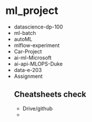 # ml_project
* datascience-dp-100
* ml-batch
* autoML
* mlflow-experiment
* Car-Project
* ai-ml-Microsoft
* ai-api-MLOPS-Duke
* data-e-203
* Assignment
  ## Cheatsheets check
  * Drive/github
  * 
